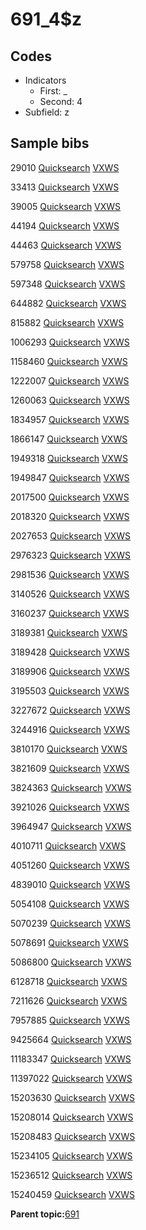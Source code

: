 # 691\_4$z

## Codes

-   Indicators
    -   First: \_
    -   Second: 4
-   Subfield: z

## Sample bibs

29010 [Quicksearch](https://search.library.yale.edu/catalog/29010) [VXWS](http://prodorbis.library.yale.edu:7014/vxws/GetHoldingsService?bibId=29010)

33413 [Quicksearch](https://search.library.yale.edu/catalog/33413) [VXWS](http://prodorbis.library.yale.edu:7014/vxws/GetHoldingsService?bibId=33413)

39005 [Quicksearch](https://search.library.yale.edu/catalog/39005) [VXWS](http://prodorbis.library.yale.edu:7014/vxws/GetHoldingsService?bibId=39005)

44194 [Quicksearch](https://search.library.yale.edu/catalog/44194) [VXWS](http://prodorbis.library.yale.edu:7014/vxws/GetHoldingsService?bibId=44194)

44463 [Quicksearch](https://search.library.yale.edu/catalog/44463) [VXWS](http://prodorbis.library.yale.edu:7014/vxws/GetHoldingsService?bibId=44463)

579758 [Quicksearch](https://search.library.yale.edu/catalog/579758) [VXWS](http://prodorbis.library.yale.edu:7014/vxws/GetHoldingsService?bibId=579758)

597348 [Quicksearch](https://search.library.yale.edu/catalog/597348) [VXWS](http://prodorbis.library.yale.edu:7014/vxws/GetHoldingsService?bibId=597348)

644882 [Quicksearch](https://search.library.yale.edu/catalog/644882) [VXWS](http://prodorbis.library.yale.edu:7014/vxws/GetHoldingsService?bibId=644882)

815882 [Quicksearch](https://search.library.yale.edu/catalog/815882) [VXWS](http://prodorbis.library.yale.edu:7014/vxws/GetHoldingsService?bibId=815882)

1006293 [Quicksearch](https://search.library.yale.edu/catalog/1006293) [VXWS](http://prodorbis.library.yale.edu:7014/vxws/GetHoldingsService?bibId=1006293)

1158460 [Quicksearch](https://search.library.yale.edu/catalog/1158460) [VXWS](http://prodorbis.library.yale.edu:7014/vxws/GetHoldingsService?bibId=1158460)

1222007 [Quicksearch](https://search.library.yale.edu/catalog/1222007) [VXWS](http://prodorbis.library.yale.edu:7014/vxws/GetHoldingsService?bibId=1222007)

1260063 [Quicksearch](https://search.library.yale.edu/catalog/1260063) [VXWS](http://prodorbis.library.yale.edu:7014/vxws/GetHoldingsService?bibId=1260063)

1834957 [Quicksearch](https://search.library.yale.edu/catalog/1834957) [VXWS](http://prodorbis.library.yale.edu:7014/vxws/GetHoldingsService?bibId=1834957)

1866147 [Quicksearch](https://search.library.yale.edu/catalog/1866147) [VXWS](http://prodorbis.library.yale.edu:7014/vxws/GetHoldingsService?bibId=1866147)

1949318 [Quicksearch](https://search.library.yale.edu/catalog/1949318) [VXWS](http://prodorbis.library.yale.edu:7014/vxws/GetHoldingsService?bibId=1949318)

1949847 [Quicksearch](https://search.library.yale.edu/catalog/1949847) [VXWS](http://prodorbis.library.yale.edu:7014/vxws/GetHoldingsService?bibId=1949847)

2017500 [Quicksearch](https://search.library.yale.edu/catalog/2017500) [VXWS](http://prodorbis.library.yale.edu:7014/vxws/GetHoldingsService?bibId=2017500)

2018320 [Quicksearch](https://search.library.yale.edu/catalog/2018320) [VXWS](http://prodorbis.library.yale.edu:7014/vxws/GetHoldingsService?bibId=2018320)

2027653 [Quicksearch](https://search.library.yale.edu/catalog/2027653) [VXWS](http://prodorbis.library.yale.edu:7014/vxws/GetHoldingsService?bibId=2027653)

2976323 [Quicksearch](https://search.library.yale.edu/catalog/2976323) [VXWS](http://prodorbis.library.yale.edu:7014/vxws/GetHoldingsService?bibId=2976323)

2981536 [Quicksearch](https://search.library.yale.edu/catalog/2981536) [VXWS](http://prodorbis.library.yale.edu:7014/vxws/GetHoldingsService?bibId=2981536)

3140526 [Quicksearch](https://search.library.yale.edu/catalog/3140526) [VXWS](http://prodorbis.library.yale.edu:7014/vxws/GetHoldingsService?bibId=3140526)

3160237 [Quicksearch](https://search.library.yale.edu/catalog/3160237) [VXWS](http://prodorbis.library.yale.edu:7014/vxws/GetHoldingsService?bibId=3160237)

3189381 [Quicksearch](https://search.library.yale.edu/catalog/3189381) [VXWS](http://prodorbis.library.yale.edu:7014/vxws/GetHoldingsService?bibId=3189381)

3189428 [Quicksearch](https://search.library.yale.edu/catalog/3189428) [VXWS](http://prodorbis.library.yale.edu:7014/vxws/GetHoldingsService?bibId=3189428)

3189906 [Quicksearch](https://search.library.yale.edu/catalog/3189906) [VXWS](http://prodorbis.library.yale.edu:7014/vxws/GetHoldingsService?bibId=3189906)

3195503 [Quicksearch](https://search.library.yale.edu/catalog/3195503) [VXWS](http://prodorbis.library.yale.edu:7014/vxws/GetHoldingsService?bibId=3195503)

3227672 [Quicksearch](https://search.library.yale.edu/catalog/3227672) [VXWS](http://prodorbis.library.yale.edu:7014/vxws/GetHoldingsService?bibId=3227672)

3244916 [Quicksearch](https://search.library.yale.edu/catalog/3244916) [VXWS](http://prodorbis.library.yale.edu:7014/vxws/GetHoldingsService?bibId=3244916)

3810170 [Quicksearch](https://search.library.yale.edu/catalog/3810170) [VXWS](http://prodorbis.library.yale.edu:7014/vxws/GetHoldingsService?bibId=3810170)

3821609 [Quicksearch](https://search.library.yale.edu/catalog/3821609) [VXWS](http://prodorbis.library.yale.edu:7014/vxws/GetHoldingsService?bibId=3821609)

3824363 [Quicksearch](https://search.library.yale.edu/catalog/3824363) [VXWS](http://prodorbis.library.yale.edu:7014/vxws/GetHoldingsService?bibId=3824363)

3921026 [Quicksearch](https://search.library.yale.edu/catalog/3921026) [VXWS](http://prodorbis.library.yale.edu:7014/vxws/GetHoldingsService?bibId=3921026)

3964947 [Quicksearch](https://search.library.yale.edu/catalog/3964947) [VXWS](http://prodorbis.library.yale.edu:7014/vxws/GetHoldingsService?bibId=3964947)

4010711 [Quicksearch](https://search.library.yale.edu/catalog/4010711) [VXWS](http://prodorbis.library.yale.edu:7014/vxws/GetHoldingsService?bibId=4010711)

4051260 [Quicksearch](https://search.library.yale.edu/catalog/4051260) [VXWS](http://prodorbis.library.yale.edu:7014/vxws/GetHoldingsService?bibId=4051260)

4839010 [Quicksearch](https://search.library.yale.edu/catalog/4839010) [VXWS](http://prodorbis.library.yale.edu:7014/vxws/GetHoldingsService?bibId=4839010)

5054108 [Quicksearch](https://search.library.yale.edu/catalog/5054108) [VXWS](http://prodorbis.library.yale.edu:7014/vxws/GetHoldingsService?bibId=5054108)

5070239 [Quicksearch](https://search.library.yale.edu/catalog/5070239) [VXWS](http://prodorbis.library.yale.edu:7014/vxws/GetHoldingsService?bibId=5070239)

5078691 [Quicksearch](https://search.library.yale.edu/catalog/5078691) [VXWS](http://prodorbis.library.yale.edu:7014/vxws/GetHoldingsService?bibId=5078691)

5086800 [Quicksearch](https://search.library.yale.edu/catalog/5086800) [VXWS](http://prodorbis.library.yale.edu:7014/vxws/GetHoldingsService?bibId=5086800)

6128718 [Quicksearch](https://search.library.yale.edu/catalog/6128718) [VXWS](http://prodorbis.library.yale.edu:7014/vxws/GetHoldingsService?bibId=6128718)

7211626 [Quicksearch](https://search.library.yale.edu/catalog/7211626) [VXWS](http://prodorbis.library.yale.edu:7014/vxws/GetHoldingsService?bibId=7211626)

7957885 [Quicksearch](https://search.library.yale.edu/catalog/7957885) [VXWS](http://prodorbis.library.yale.edu:7014/vxws/GetHoldingsService?bibId=7957885)

9425664 [Quicksearch](https://search.library.yale.edu/catalog/9425664) [VXWS](http://prodorbis.library.yale.edu:7014/vxws/GetHoldingsService?bibId=9425664)

11183347 [Quicksearch](https://search.library.yale.edu/catalog/11183347) [VXWS](http://prodorbis.library.yale.edu:7014/vxws/GetHoldingsService?bibId=11183347)

11397022 [Quicksearch](https://search.library.yale.edu/catalog/11397022) [VXWS](http://prodorbis.library.yale.edu:7014/vxws/GetHoldingsService?bibId=11397022)

15203630 [Quicksearch](https://search.library.yale.edu/catalog/15203630) [VXWS](http://prodorbis.library.yale.edu:7014/vxws/GetHoldingsService?bibId=15203630)

15208014 [Quicksearch](https://search.library.yale.edu/catalog/15208014) [VXWS](http://prodorbis.library.yale.edu:7014/vxws/GetHoldingsService?bibId=15208014)

15208483 [Quicksearch](https://search.library.yale.edu/catalog/15208483) [VXWS](http://prodorbis.library.yale.edu:7014/vxws/GetHoldingsService?bibId=15208483)

15234105 [Quicksearch](https://search.library.yale.edu/catalog/15234105) [VXWS](http://prodorbis.library.yale.edu:7014/vxws/GetHoldingsService?bibId=15234105)

15236512 [Quicksearch](https://search.library.yale.edu/catalog/15236512) [VXWS](http://prodorbis.library.yale.edu:7014/vxws/GetHoldingsService?bibId=15236512)

15240459 [Quicksearch](https://search.library.yale.edu/catalog/15240459) [VXWS](http://prodorbis.library.yale.edu:7014/vxws/GetHoldingsService?bibId=15240459)

**Parent topic:**[691](../../tags/691/691.md)

